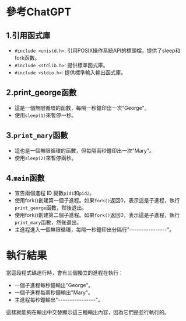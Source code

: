 
# 參考ChatGPT

## 1.引用函式庫

* `#include <unistd.h>`: 引用POSIX操作系統API的標頭檔，提供了sleep和fork函數。
* `#include <stdlib.h>`: 提供標準函式庫。
* `#include <stdio.h>`: 提供標準輸入輸出函式庫。

## 2.print_george函數

* 這是一個無限循環的函數，每隔一秒鐘印出一次"George"。
* 使用`sleep(1)`來暫停一秒。

## 3.`print_mary`函數

* 這也是一個無限循環的函數，但每隔兩秒鐘印出一次"Mary"。
* 使用`sleep(2)`來暫停兩秒。

## 4.`main`函數

* 宣告兩個進程 ID 變數`pid1`和`pid2`。
* 使用fork()創建第一個子進程。如果`fork()`返回0，表示這是子進程，執行`print_george`函數，然後退出。
* 使用fork()創建第二個子進程。如果`fork()`返回0，表示這是子進程，執行`print_mary`函數，然後退出。
* 主進程進入一個無限循環，每隔一秒鐘印出分隔行"----------------"。
# 執行結果

當這段程式碼運行時，會有三個獨立的進程在執行：

* 一個子進程每秒鐘輸出"George"。
* 一個子進程每兩秒鐘輸出"Mary"。
* 主進程每秒鐘輸出"----------------"。

這樣就能夠在輸出中交替顯示這三種輸出內容，因為它們是並行執行的。

